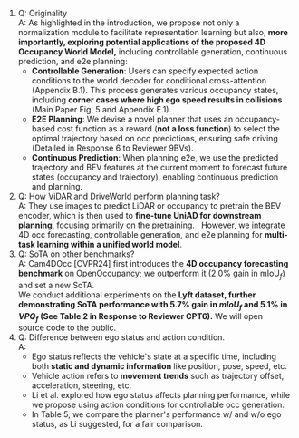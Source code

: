 1. Q: Originality  
A: As highlighted in the introduction, we propose not only a normalization module to facilitate representation learning but also, **more importantly, exploring potential applications of the proposed 4D Occupancy World Model,** including controllable generation, continuous prediction, and e2e planning:
    - **Controllable Generation**: Users can specify expected action conditions to the world decoder for conditional cross-attention (Appendix B.1). This process generates various occupancy states, including **corner cases where high ego speed results in collisions** (Main Paper Fig. 5 and Appendix E.1).
    - **E2E Planning**: We devise a novel planner that uses an occupancy-based cost function as a reward (**not a loss function**) to select the optimal trajectory based on occ predictions, ensuring safe driving (Detailed in Response 6 to Reviewer 9BVs).
    - **Continuous Prediction**: When planning e2e, we use the predicted trajectory and BEV features at the current moment to forecast future states (occupancy and trajectory), enabling continuous prediction and planning.
2. Q: How ViDAR and DriveWorld perform planning task?  
A: They use images to predict LiDAR or occupancy to pretrain the BEV encoder, which is then used to **fine-tune UniAD for downstream planning**, focusing primarily on the pretraining.  
However, we integrate 4D occ forecasting, controllable generation, and e2e planning for **multi-task learning within a unified world model**.
3. Q: SoTA on other benchmarks?  
A: Cam4DOcc [CVPR24] first introduces the **4D occupancy forecasting benchmark** on OpenOccupancy; we outperform it (2.0\% gain in mIoU$_f$) and set a new SoTA.  
We conduct additional experiments on the **Lyft dataset, further demonstrating SoTA performance with 5.7% gain in $mIoU_f$ and 5.1% in $VPQ_f$ (See Table 2 in Response to Reviewer CPT6).** We will open source code to the public.
4. Q: Difference between ego status and action condition.  
A: 
    - Ego status reflects the vehicle's state at a specific time, including both **static and dynamic information** like position, pose, speed, etc.
    - Vehicle action refers to **movement trends** such as trajectory offset, acceleration, steering, etc.
    - Li et al. explored how ego status affects planning performance, while we propose using action conditions for controllable occ generation.
    - In Table 5, we compare the planner's performance w/ and w/o ego status, as Li suggested, for a fair comparison.